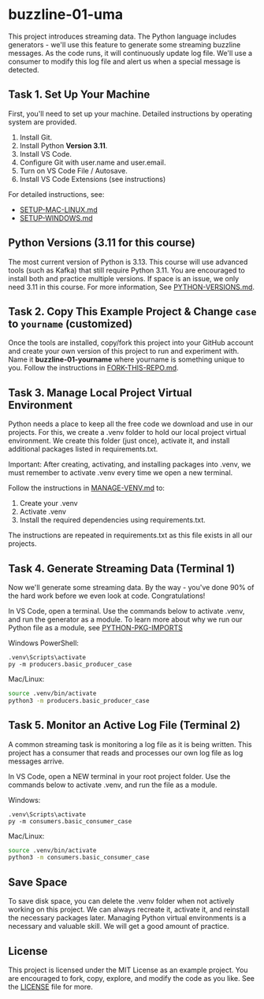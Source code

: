 # buzzline-01-uma

This project introduces streaming data. 
The Python language includes generators - we'll use this feature to generate some streaming buzzline messages. 
As the code runs, it will continuously update log file. 
We'll use a consumer to modify this log file and alert us when a special message is detected. 

## Task 1. Set Up Your Machine

First, you'll need to set up your machine. 
Detailed instructions by operating system are provided. 

1. Install Git.
2. Install Python **Version 3.11**.
3. Install VS Code.
4. Configure Git with user.name and user.email. 
5. Turn on VS Code File / Autosave.
6. Install VS Code Extensions (see instructions)

For detailed instructions, see:

- [SETUP-MAC-LINUX.md](docs/SETUP-MAC-LINUX.md)
- [SETUP-WINDOWS.md](docs/SETUP-WINDOWS.md)

## Python Versions (3.11 for this course)

The most current version of Python is 3.13. 
This course will use advanced tools (such as Kafka) that still require Python 3.11. 
You are encouraged to install both and practice multiple versions. 
If space is an issue, we only need 3.11 in this course. 
For more information, See [PYTHON-VERSIONS.md](docs/PYTHON-VERSIONS.md).

## Task 2. Copy This Example Project & Change `case` to `yourname` (customized)

Once the tools are installed, copy/fork this project into your GitHub account
and create your own version of this project to run and experiment with. 
Name it **buzzline-01-yourname** where yourname is something unique to you.
Follow the instructions in [FORK-THIS-REPO.md](docs/FORK-THIS-REPO.md).

## Task 3. Manage Local Project Virtual Environment

Python needs a place to keep all the free code we download and use in our projects. 
For this, we create a .venv folder to hold our local project virtual environment. 
We create this folder (just once), activate it, and install additional packages listed in requirements.txt. 

Important: After creating, activating, and installing packages into .venv, 
we must remember to activate .venv every time we open a new terminal. 

Follow the instructions in [MANAGE-VENV.md](docs/MANAGE-VENV.md) to:
1. Create your .venv
2. Activate .venv
3. Install the required dependencies using requirements.txt.

The instructions are repeated in requirements.txt as this file exists in all our projects. 

## Task 4. Generate Streaming Data (Terminal 1)

Now we'll generate some streaming data. 
By the way - you've done 90% of the hard work before we even look at code. 
Congratulations!

In VS Code, open a terminal.
Use the commands below to activate .venv, and run the generator as a module. 
To learn more about why we run our Python file as a module, see [PYTHON-PKG-IMPORTS](docs/PYTHON-PKG-IMPORTS.md) 

Windows PowerShell:

```shell
.venv\Scripts\activate
py -m producers.basic_producer_case
```

Mac/Linux:
```zsh
source .venv/bin/activate
python3 -m producers.basic_producer_case
```

## Task 5. Monitor an Active Log File (Terminal 2)

A common streaming task is monitoring a log file as it is being written. 
This project has a consumer that reads and processes our own log file as log messages arrive. 

In VS Code, open a NEW terminal in your root project folder. 
Use the commands below to activate .venv, and run the file as a module. 

Windows:
```shell
.venv\Scripts\activate
py -m consumers.basic_consumer_case
```

Mac/Linux:
```zsh
source .venv/bin/activate
python3 -m consumers.basic_consumer_case
```

## Save Space
To save disk space, you can delete the .venv folder when not actively working on this project.
We can always recreate it, activate it, and reinstall the necessary packages later. 
Managing Python virtual environments is a necessary and valuable skill. 
We will get a good amount of practice. 

## License
This project is licensed under the MIT License as an example project. 
You are encouraged to fork, copy, explore, and modify the code as you like. 
See the [LICENSE](LICENSE.txt) file for more.
